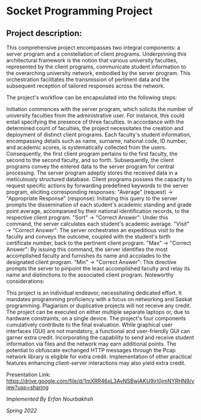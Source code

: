  # Socket Programming Project
 
 ## Project description:

 This comprehensive project encompasses two integral components: a server program and a constellation of client programs. Underpinning this architectural framework is the notion that various university faculties, represented by the client programs, communicate student information to the overarching university network, embodied by the server program. This orchestration facilitates the transmission of pertinent data and the subsequent reception of tailored responses across the network.

The project's workflow can be encapsulated into the following steps:

Initiation commences with the server program, which solicits the number of university faculties from the administrative user. For instance, this could entail specifying the presence of three faculties.
In accordance with the determined count of faculties, the project necessitates the creation and deployment of distinct client programs.
Each faculty's student information, encompassing details such as name, surname, national code, ID number, and academic scores, is systematically collected from the users. Consequently, the first client program pertains to the first faculty, the second to the second faculty, and so forth.
Subsequently, the client programs convey the entered data to the server program for central processing.
The server program adeptly stores the received data in a meticulously structured database.
Client programs possess the capacity to request specific actions by forwarding predefined keywords to the server program, eliciting corresponding responses:
"Average" (request) → "Appropriate Response" (response): Initiating this query to the server prompts the dissemination of each student's academic standing and grade point average, accompanied by their national identification records, to the respective client program.
"Sort" → "Correct Answer": Under this command, the server calculates each student's academic average.
"Visit" → "Correct Answer": The server orchestrates an expeditious visit to the faculty and conveys the outcome, coupled with the student's birth certificate number, back to the pertinent client program.
"Max" → "Correct Answer": By issuing this command, the server identifies the most accomplished faculty and furnishes its name and accolades to the designated client program.
"Min" → "Correct Answer": This directive prompts the server to pinpoint the least accomplished faculty and relay its name and distinctions to the associated client program.
Noteworthy considerations:

This project is an individual endeavor, necessitating dedicated effort.
It mandates programming proficiency with a focus on networking and Saskat programming.
Plagiarism or duplicative projects will not receive any credit.
The project can be executed on either multiple separate laptops or, due to hardware constraints, on a single device.
The project's four components cumulatively contribute to the final evaluation.
While graphical user interfaces (GUI) are not mandatory, a functional and user-friendly GUI can garner extra credit.
Incorporating the capability to send and receive student information via files and the network may earn additional points.
The potential to obfuscate exchanged HTTP messages through the Pcap network library is eligible for extra credit.
Implementation of other practical features enhancing client-server interactions may also yield extra credit.


 Presentation Link: https://drive.google.com/file/d/1mXRR46xL3AyNSBwjAKU9irI0jmNYRHN9/view?usp=sharing

 *Implemented By Erfan Nourbakhsh*
 
 *Spring 2022*
